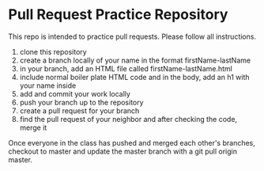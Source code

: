 # Pull Request Practice Repository

This repo is intended to practice pull requests. Please follow all instructions.

1. clone this repository
1. create a branch locally of your name in the format firstName-lastName
1. in your branch, add an HTML file called firstName-lastName.html
1. include normal boiler plate HTML code and in the body, add an h1 with your name inside
1. add and commit your work locally
1. push your branch up to the repository
1. create a pull request for your branch
1. find the pull request of your neighbor and after checking the code, merge it

Once everyone in the class has pushed and merged each other's branches, checkout to master and update the master branch with a git pull origin master.

